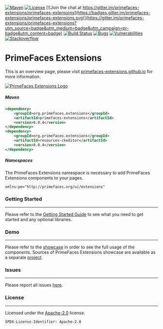 [![Maven](https://img.shields.io/maven-central/v/org.primefaces.extensions/primefaces-extensions.svg)](https://repo1.maven.org/maven2/org/primefaces/extensions/primefaces-extensions/)
[![License](http://img.shields.io/:license-apache-blue.svg)](http://www.apache.org/licenses/LICENSE-2.0.html)
[![Join the chat at https://gitter.im/primefaces-extensions/primefaces-extensions](https://badges.gitter.im/primefaces-extensions/primefaces-extensions.svg)](https://gitter.im/primefaces-extensions/primefaces-extensions?utm_source=badge&utm_medium=badge&utm_campaign=pr-badge&utm_content=badge)
[![Build Status](https://travis-ci.org/primefaces-extensions/core.svg?branch=master)](https://travis-ci.org/primefaces-extensions/core)
[![Bugs](https://sonarcloud.io/api/project_badges/measure?project=org.primefaces.extensions%3Aprimefaces-extensions&metric=bugs)](https://sonarcloud.io/dashboard?id=org.primefaces.extensions%3Aprimefaces-extensions)
[![Vulnerabilities](https://sonarcloud.io/api/project_badges/measure?project=org.primefaces.extensions%3Aprimefaces-extensions&metric=vulnerabilities)](https://sonarcloud.io/dashboard?id=org.primefaces.extensions%3Aprimefaces-extensions)
[![Stackoverflow](https://img.shields.io/badge/StackOverflow-primefaces-chocolate.svg)](https://stackoverflow.com/questions/tagged/primefaces-extensions)



PrimeFaces Extensions
==========================

This is an overview page, please visit [primefaces-extensions.github.io](http://primefaces-extensions.github.io/) for more information.

[![PrimeFaces Extensions Logo](http://primefaces-extensions.github.io/reports/images/title.png)](https://www.primefaces.org/showcase-ext/)

##### Maven

```xml
<dependency>
    <groupId>org.primefaces.extensions</groupId>
    <artifactId>primefaces-extensions</artifactId>
    <version>8.0.4</version>
</dependency>
<dependency>
    <groupId>org.primefaces.extensions</groupId>
    <artifactId>resources-ckeditor</artifactId>
    <version>8.0.4</version>
</dependency>
```
 ##### Namespaces
 
 The PrimeFaces Extensions namespace is necessary to add PrimeFaces Extensions components to your pages.
 
 ```xml
 xmlns:pe="http://primefaces.org/ui/extensions"
 ```

### Getting Started
***
Please refer to the [Getting Started Guide](https://github.com/primefaces-extensions/primefaces-extensions.github.com/wiki/Getting-Started) to see what you need to get started and any optional libraries.


### Demo
***
Please refer to the [showcase](https://www.primefaces.org/showcase-ext/) in order to see the full usage of the components. Sources of PrimeFaces Extensions showcase are available as a separate [project]( https://github.com/primefaces-extensions/showcase).

### Issues
***
Please report all issues [here](https://github.com/primefaces-extensions/primefaces-extensions.github.com/issues).

### License
***
Licensed under the [Apache-2.0](https://www.apache.org/licenses/LICENSE-2.0) license.

`SPDX-License-Identifier: Apache-2.0`
